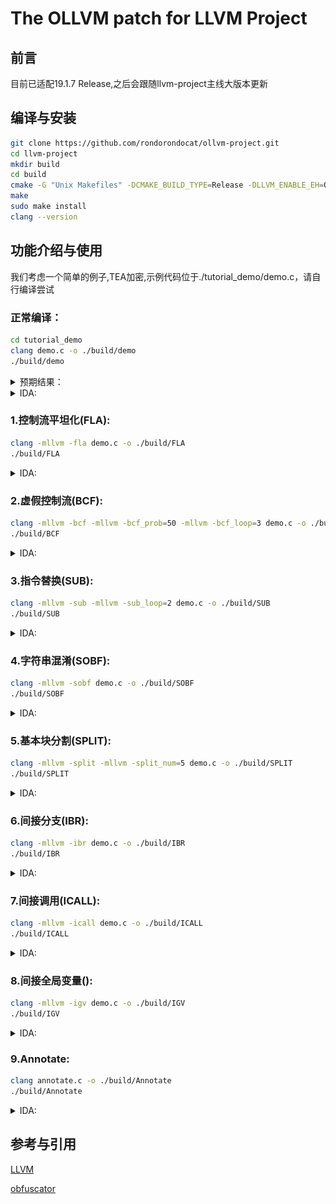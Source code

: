 # The OLLVM patch for LLVM Project

## 前言
目前已适配19.1.7 Release,之后会跟随llvm-project主线大版本更新

## 编译与安装

```bash
git clone https://github.com/rondorondocat/ollvm-project.git
cd llvm-project
mkdir build
cd build
cmake -G "Unix Makefiles" -DCMAKE_BUILD_TYPE=Release -DLLVM_ENABLE_EH=OFF -DLLVM_ENABLE_RTTI=OFF -DLLVM_ENABLE_ASSERTIONS=ON -DLLVM_TARGETS_TO_BUILD="X86" -DLLVM_ENABLE_PROJECTS="clang;lld" ../llvm
make
sudo make install
clang --version
```

## 功能介绍与使用
我们考虑一个简单的例子,TEA加密,示例代码位于./tutorial_demo/demo.c，请自行编译尝试

### 正常编译：
```bash
cd tutorial_demo
clang demo.c -o ./build/demo
./build/demo
```

<details> 
<summary> 预期结果：</summary>

```bash
Original : 0123456789ABCDEF
Encrypted: F7B3522EA0CA479A
Decrypted: 0123456789ABCDEF
GlobalVar: 5
```

</details>

<details> 
<summary> IDA:</summary>
<img src="https://github.com/rondorondocat/ollvm-project/blob/master/tutorial_demo/res/demo.png"/>
</details>


### 1.控制流平坦化(FLA):

```bash
clang -mllvm -fla demo.c -o ./build/FLA
./build/FLA
``` 

<details> 
<summary> IDA:</summary>
<img src="https://github.com/rondorondocat/ollvm-project/blob/master/tutorial_demo/res/FLA.png"/>
</details>

### 2.虚假控制流(BCF):
```bash
clang -mllvm -bcf -mllvm -bcf_prob=50 -mllvm -bcf_loop=3 demo.c -o ./build/BCF
./build/BCF
``` 

<details> 
<summary> IDA:</summary>
<img src="https://github.com/rondorondocat/ollvm-project/blob/master/tutorial_demo/res/BCF.png"/>
</details>

### 3.指令替换(SUB):

```bash
clang -mllvm -sub -mllvm -sub_loop=2 demo.c -o ./build/SUB
./build/SUB
``` 

<details> 
<summary> IDA:</summary>
<img src="https://github.com/rondorondocat/ollvm-project/blob/master/tutorial_demo/res/SUB.png"/>
</details>

### 4.字符串混淆(SOBF): 
```bash
clang -mllvm -sobf demo.c -o ./build/SOBF
./build/SOBF
``` 

<details> 
<summary> IDA:</summary>
<img src="https://github.com/rondorondocat/ollvm-project/blob/master/tutorial_demo/res/SOBF.png"/>
</details>

### 5.基本块分割(SPLIT):
```bash
clang -mllvm -split -mllvm -split_num=5 demo.c -o ./build/SPLIT
./build/SPLIT
``` 
<details> 
<summary> IDA:</summary>
<img src="https://github.com/rondorondocat/ollvm-project/blob/master/tutorial_demo/res/SPLIT.png"/>
</details>

### 6.间接分支(IBR):
```bash
clang -mllvm -ibr demo.c -o ./build/IBR
./build/IBR
``` 

<details> 
<summary> IDA:</summary>
<img src="https://github.com/rondorondocat/ollvm-project/blob/master/tutorial_demo/res/IBR.png"/>
</details>

### 7.间接调用(ICALL):
```bash
clang -mllvm -icall demo.c -o ./build/ICALL
./build/ICALL
``` 

<details> 
<summary> IDA:</summary>
<img src="https://github.com/rondorondocat/ollvm-project/blob/master/tutorial_demo/res/ICALL.png"/>
</details>

### 8.间接全局变量():
```bash
clang -mllvm -igv demo.c -o ./build/IGV
./build/IGV
```

<details> 
<summary> IDA:</summary>
<img src="https://github.com/rondorondocat/ollvm-project/blob/master/tutorial_demo/res/IGV.png"/>
</details>

### 9.Annotate:
```bash
clang annotate.c -o ./build/Annotate
./build/Annotate
```

<details> 
<summary> IDA:</summary>
<img src="https://github.com/rondorondocat/ollvm-project/blob/master/tutorial_demo/res/Annotate.png"/>
</details>

## 参考与引用

[LLVM](https://github.com/llvm/llvm-project)

[obfuscator](https://github.com/obfuscator-llvm/obfuscator/tree/llvm-4.0?tab=readme-ov-file)